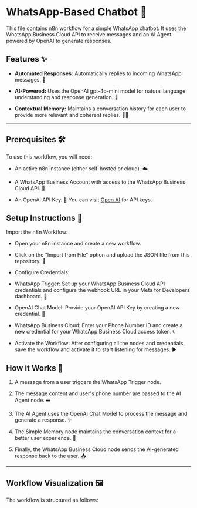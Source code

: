 # WhatsApp-Based Chatbot 🤖
This file contains n8n workflow for a simple WhatsApp chatbot. It uses the WhatsApp Business Cloud API to receive messages and an AI Agent powered by OpenAI to generate responses.

## Features ✨
- **Automated Responses:** Automatically replies to incoming WhatsApp messages. 💬

- **AI-Powered:** Uses the OpenAI gpt-4o-mini model for natural language understanding and response generation. 🧠

- **Contextual Memory:** Maintains a conversation history for each user to provide more relevant and coherent replies. 🧠💡
---
## Prerequisites 🛠️
To use this workflow, you will need:

- An active n8n instance (either self-hosted or cloud). ☁️

- A WhatsApp Business Account with access to the WhatsApp Business Cloud API. 📱

- An OpenAI API Key. 🔑 You can visit [Open AI](https://platform.openai.com/docs/overview) for API keys.

## Setup Instructions 🚀
Import the n8n Workflow:

- Open your n8n instance and create a new workflow.

- Click on the "Import from File" option and upload the JSON file from this repository. 📁

- Configure Credentials:

- WhatsApp Trigger: Set up your WhatsApp Business Cloud API credentials and configure the webhook URL in your Meta for Developers dashboard. 🔗

- OpenAI Chat Model: Provide your OpenAI API Key by creating a new credential. 📝

- WhatsApp Business Cloud: Enter your Phone Number ID and create a new credential for your WhatsApp Business Cloud access token. 📞

- Activate the Workflow: After configuring all the nodes and credentials, save the workflow and activate it to start listening for messages. ▶️

## How it Works 🤔
1. A message from a user triggers the WhatsApp Trigger node.

2. The message content and user's phone number are passed to the AI Agent node. ➡️

3. The AI Agent uses the OpenAI Chat Model to process the message and generate a response. ✨

4. The Simple Memory node maintains the conversation context for a better user experience. 💾

5. Finally, the WhatsApp Business Cloud node sends the AI-generated response back to the user. 📤
---
## Workflow Visualization 🖼️
The workflow is structured as follows:

